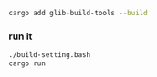 ```bash
cargo add glib-build-tools --build
```
### run it
```bash
./build-setting.bash
cargo run
```

